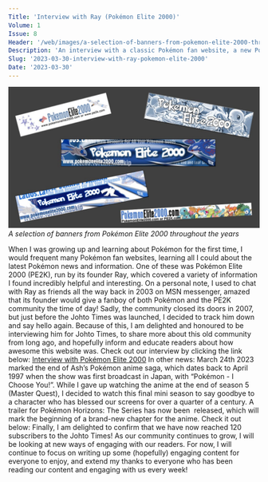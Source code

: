 ```yaml
---
Title: 'Interview with Ray (Pokémon Elite 2000)'
Volume: 1
Issue: 8
Header: '/web/images/a-selection-of-banners-from-pokemon-elite-2000-throughout-the-years.png'
Description: 'An interview with a classic Pokémon fan website, a new Pokémon anime, and looking ahead at the future of Johto Times.'
Slug: '2023-03-30-interview-with-ray-pokemon-elite-2000'
Date: '2023-03-30'
---
```


[![A selection of banners from Pokémon Elite 2000 throughout the years](/web/images/a-selection-of-banners-from-pokemon-elite-2000-throughout-the-years.png)](/web/images/a-selection-of-banners-from-pokemon-elite-2000-throughout-the-years.png)*A selection of banners from Pokémon Elite 2000 throughout the years*

When I was growing up and learning about Pokémon for the first time, I would frequent many Pokémon fan websites, learning all I could about the latest Pokémon news and information. One of these was Pokémon Elite 2000 (PE2K), run by its founder Ray, which covered a variety of information I found incredibly helpful and interesting. On a personal note, I used to chat with Ray as friends all the way back in 2003 on MSN messenger, amazed that its founder would give a fanboy of both Pokémon and the PE2K community the time of day!
Sadly, the community closed its doors in 2007, but just before the Johto Times was launched, I decided to track him down and say hello again. Because of this, I am delighted and honoured to be interviewing him for Johto Times, to share more about this old community from long ago, and hopefully inform and educate readers about how awesome this website was. Check out our interview by clicking the link below:
[Interview with Pokémon Elite 2000](https://johto.substack.com/p/interview-with-pokemon-elite-2000)
In other news: March 24th 2023 marked the end of Ash’s Pokémon anime saga, which dates back to April 1997 when the show was first broadcast in Japan, with “Pokémon - I Choose You!”. While I gave up watching the anime at the end of season 5 (Master Quest), I decided to watch this final mini season to say goodbye to a character who has blessed our screens for over a quarter of a century. A trailer for Pokémon Horizons: The Series has now been  released, which will mark the beginning of a brand-new chapter for the anime. Check it out below:
Finally, I am delighted to confirm that we have now reached 120 subscribers to the Johto Times! As our community continues to grow, I will be looking at new ways of engaging with our readers. For now, I will continue to focus on writing up some (hopefully) engaging content for everyone to enjoy, and extend my thanks to everyone who has been reading our content and engaging with us every week!